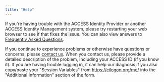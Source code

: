 ```yaml
---
title: "Help"
---
```


If you're having trouble with the ACCESS Identity Provider or another ACCESS Identity Management system,
please try restarting your web browser to see if that fixes the issue.
You can also view answers to [Frequently Asked Questions](/faq).

If you continue to experience problems or otherwise have questions or concerns, please [contact us](https://support.access-ci.org/form/account-assistance).
When you contact us, please provide a detailed description of the problem, including your ACCESS ID (if you know it).
If you are having trouble logging in, it can help our diagnosis if you also copy/paste your "Session Variables" from <https://cilogon.org/me/> into the "Additional Information" section of the form.
